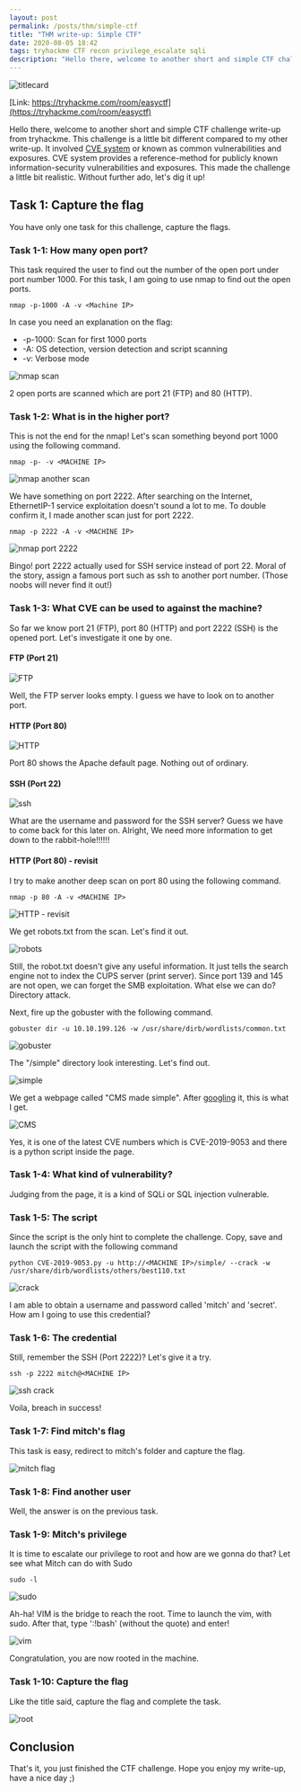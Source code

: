 ```yaml
---
layout: post
permalink: /posts/thm/simple-ctf
title: "THM write-up: Simple CTF"
date: 2020-08-05 18:42
tags: tryhackme CTF recon privilege_escalate sqli
description: "Hello there, welcome to another short and simple CTF challenge write-up from tryhackme. This challenge involved with CVE number which is realistic."
---
```


![titlecard](/assets/images/THM/2020-08-05-simple-ctf/1.png)

[Link: https://tryhackme.com/room/easyctf](https://tryhackme.com/room/easyctf)

Hello there, welcome to another short and simple CTF challenge write-up from tryhackme. This challenge is a little bit different compared to my other write-up. It involved [CVE system](https://www.cvedetails.com/cve-help.php) or known as common vulnerabilities and exposures. CVE system provides a reference-method for publicly known information-security vulnerabilities and exposures. This made the challenge a little bit realistic. Without further ado, let's dig it up!

## Task 1: Capture the flag

You have only one task for this challenge, capture the flags.

### Task 1-1: How many open port?

This task required the user to find out the number of the open port under port number 1000. For this task, I am going to use nmap to find out the open ports.

```
nmap -p-1000 -A -v <Machine IP>
```

In case you need an explanation on the flag:
- -p-1000: Scan for first 1000 ports
- -A: OS detection, version detection and script scanning
- -v: Verbose mode

![nmap scan](/assets/images/THM/2020-08-05-simple-ctf/2.png)

2 open ports are scanned which are port 21 (FTP) and 80 (HTTP).

### Task 1-2: What is in the higher port?

This is not the end for the nmap! Let's scan something beyond port 1000 using the following command.

```
nmap -p- -v <MACHINE IP>
```

![nmap another scan](/assets/images/THM/2020-08-05-simple-ctf/3.png)

We have something on port 2222. After searching on the Internet, EthernetIP-1 service exploitation doesn't sound a lot to me. To double confirm it, I made another scan just for port 2222.

```
nmap -p 2222 -A -v <MACHINE IP>
```

![nmap port 2222](/assets/images/THM/2020-08-05-simple-ctf/4.png)

Bingo! port 2222 actually used for SSH service instead of port 22. Moral of the story, assign a famous port such as ssh to another port number. (Those noobs will never find it out!)

### Task 1-3: What CVE can be used to against the machine?

So far we know port 21 (FTP), port 80 (HTTP) and port 2222 (SSH) is the opened port. Let's investigate it one by one.

#### FTP (Port 21)

![FTP](/assets/images/THM/2020-08-05-simple-ctf/5.png)

Well, the FTP server looks empty. I guess we have to look on to another port.

#### HTTP (Port 80)

![HTTP](/assets/images/THM/2020-08-05-simple-ctf/6.png)

Port 80 shows the Apache default page. Nothing out of ordinary.

#### SSH (Port 22)

![ssh](/assets/images/THM/2020-08-05-simple-ctf/7.png)

What are the username and password for the SSH server? Guess we have to come back for this later on. Alright, We need more information to get down to the rabbit-hole!!!!!!

#### HTTP (Port 80) - revisit

I try to make another deep scan on port 80 using the following command.

```
nmap -p 80 -A -v <MACHINE IP>
```

![HTTP - revisit](/assets/images/THM/2020-08-05-simple-ctf/8.png)

We get robots.txt from the scan. Let's find it out.

![robots](/assets/images/THM/2020-08-05-simple-ctf/9.png)

Still, the robot.txt doesn't give any useful information. It just tells the search engine not to index the CUPS server (print server).  Since port 139 and 145 are not open, we can forget the SMB exploitation. What else we can do? Directory attack.

Next, fire up the gobuster with the following command.

```
gobuster dir -u 10.10.199.126 -w /usr/share/dirb/wordlists/common.txt
```

![gobuster](/assets/images/THM/2020-08-05-simple-ctf/10.png)

The "/simple" directory look interesting. Let's find out.

![simple](/assets/images/THM/2020-08-05-simple-ctf/11.png)

We get a webpage called "CMS made simple". After [googling](https://packetstormsecurity.com/files/152356/CMS-Made-Simple-SQL-Injection.html) it, this is what I get.

![CMS](/assets/images/THM/2020-08-05-simple-ctf/12.png)

Yes, it is one of the latest CVE numbers which is CVE-2019-9053 and there is a python script inside the page.

### Task 1-4: What kind of vulnerability?

Judging from the page, it is a kind of SQLi or SQL injection vulnerable.

### Task 1-5: The script

Since the script is the only hint to complete the challenge. Copy, save and launch the script with the following command

```
python CVE-2019-9053.py -u http://<MACHINE IP>/simple/ --crack -w /usr/share/dirb/wordlists/others/best110.txt 
```

![crack](/assets/images/THM/2020-08-05-simple-ctf/13.png)

I am able to obtain a username and password called 'mitch' and 'secret'. How am I going to use this credential?

### Task 1-6: The credential

Still, remember the SSH (Port 2222)? Let's give it a try.

```
ssh -p 2222 mitch@<MACHINE IP>
```

![ssh crack](/assets/images/THM/2020-08-05-simple-ctf/14.png)

Voila, breach in success!

### Task 1-7: Find mitch's flag

This task is easy, redirect to mitch's folder and capture the flag.

![mitch flag](/assets/images/THM/2020-08-05-simple-ctf/15.png)

### Task 1-8: Find another user

Well, the answer is on the previous task.

### Task 1-9: Mitch's privilege

It is time to escalate our privilege to root and how are we gonna do that? Let see what Mitch can do with Sudo

```
sudo -l
```

![sudo](/assets/images/THM/2020-08-05-simple-ctf/16.png)

Ah-ha! VIM is the bridge to reach the root. Time to launch the vim, with sudo. After that, type ':!bash' (without the quote) and enter!

![vim](/assets/images/THM/2020-08-05-simple-ctf/17.png)

Congratulation, you are now rooted in the machine.

### Task 1-10: Capture the flag

Like the title said, capture the flag and complete the task.

![root](/assets/images/THM/2020-08-05-simple-ctf/18.png)

## Conclusion

That's it, you just finished the CTF challenge. Hope you enjoy my write-up, have a nice day ;)